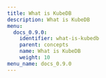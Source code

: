 ```yaml
---
title: What is KubeDB
description: What is KubeDB
menu:
  docs_0.9.0:
    identifier: what-is-kubedb
    parent: concepts
    name: What is KubeDB
    weight: 10
menu_name: docs_0.9.0
---
```

